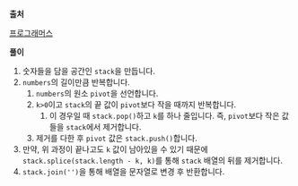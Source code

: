 **출처**

[프로그래머스](https://programmers.co.kr/learn/courses/30/lessons/42883)

**풀이**

1. 숫자들을 담을 공간인 `stack`을 만듭니다.
2. `numbers`의 길이만큼 반복합니다.
   1. `numbers`의 원소 `pivot`을 선언합니다.
   2. `k>0`이고 `stack`의 끝 값이 `pivot`보다 작을 때까지 반복합니다.
      1. 이 경우일 때 `stack.pop()`하고 `k`를 하나 줄입니다. 즉, `pivot`보다 작은 값들을 `stack`에서 제거합니다.
   3. 제거를 다한 후 `pivot` 값은 `stack.push()`합니다.
3. 만약, 위 과정이 끝나고도 `k` 값이 남아있을 수 있기 때문에 `stack.splice(stack.length - k, k)`를 통해 `stack` 배열의 뒤를 제거합니다.
4. `stack.join('')`을 통해 배열을 문자열로 변경 후 반환합니다.